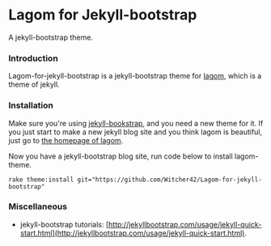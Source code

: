 # Lagom for Jekyll-bootstrap

A jekyll-bootstrap theme.

### Introduction

Lagom-for-jekyll-bootstrap is a jekyll-bootstrap theme for [lagom](https://github.com/swanson/lagom), which is a theme of jekyll.

### Installation

Make sure you're using [jekyll-bookstrap](http://jekyllbootstrap.com/), and you need a new theme for it. If you just start to make a new jekyll blog site and you think lagom is beautiful, just go to [the homepage of lagom](https://github.com/swanson/lagom).

Now you have a jekyll-bootstrap blog site, run code below to install lagom-theme.

```
rake theme:install git="https://github.com/Witcher42/Lagom-for-jekyll-bootstrap"
```

### Miscellaneous

* jekyll-bootstrap tutorials: [http://jekyllbootstrap.com/usage/jekyll-quick-start.html](http://jekyllbootstrap.com/usage/jekyll-quick-start.html).